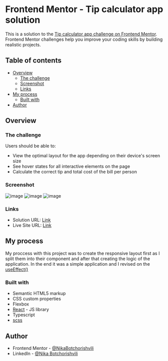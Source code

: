 # Frontend Mentor - Tip calculator app solution

This is a solution to the [Tip calculator app challenge on Frontend Mentor](https://www.frontendmentor.io/challenges/tip-calculator-app-ugJNGbJUX). Frontend Mentor challenges help you improve your coding skills by building realistic projects.

## Table of contents

- [Overview](#overview)
  - [The challenge](#the-challenge)
  - [Screenshot](#screenshot)
  - [Links](#links)
- [My process](#my-process)
  - [Built with](#built-with)
- [Author](#author)

## Overview

### The challenge

Users should be able to:

- View the optimal layout for the app depending on their device's screen size
- See hover states for all interactive elements on the page
- Calculate the correct tip and total cost of the bill per person

### Screenshot

![image](https://github.com/NikaBotchorishvili/TipCalculator/assets/58900787/16977ab4-6e18-43bc-a086-2e66e0035a61)
![image](https://github.com/NikaBotchorishvili/TipCalculator/assets/58900787/d776f984-7d53-4bfd-9687-9799bffe33e8)
![image](https://github.com/NikaBotchorishvili/TipCalculator/assets/58900787/97333577-0288-4d68-af9d-403b7396115d)


### Links

- Solution URL: [Link](https://www.frontendmentor.io/solutions/tip-calculator-app-using-reacttypescript-and-scss-MP8QEqdlwu)
- Live Site URL: [Link](https://tip-calculator-git-main-nikabotchorishvili.vercel.app/)

## My process

My proccess with this project was to create the responsive layout first as I split them into their component and after that creating the
logic of the application. In the end it was a simple application and I revised on the [useEffect()](https://react.dev/reference/react/useEffect) 

### Built with

- Semantic HTML5 markup
- CSS custom properties
- Flexbox
- [React](https://reactjs.org/) - JS library
- Typescript
- [scss](https://sass-lang.com/)

## Author

- Frontend Mentor - [@NikaBotchorishvili](https://www.frontendmentor.io/profile/NikaBotchorishvili)
- LinkedIn - [@Nika Botchorishvili](https://www.linkedin.com/in/nika-botchorishvili-a27b09234/)
